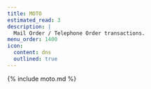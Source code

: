 ```yaml
---
title: MOTO
estimated_read: 3
description: |
  Mail Order / Telephone Order transactions.
menu_order: 1400
icon:
  content: dns
  outlined: true
---
```


{% include moto.md %}
